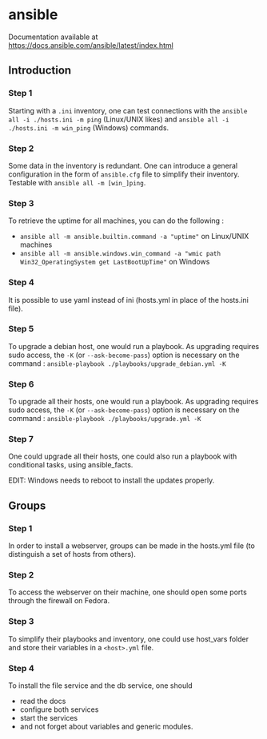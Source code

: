 # ansible

Documentation available at https://docs.ansible.com/ansible/latest/index.html

## Introduction

### Step 1
Starting with a `.ini` inventory, one can test connections with the `ansible all -i ./hosts.ini -m ping` (Linux/UNIX likes) 
and `ansible all -i ./hosts.ini -m win_ping` (Windows) commands.

### Step 2
Some data in the inventory is redundant. One can introduce a general configuration in the form of `ansible.cfg` file to simplify their inventory.
Testable with `ansible all -m [win_]ping`.

### Step 3
To retrieve the uptime for all machines, you can do the following :
- `ansible all -m ansible.builtin.command -a "uptime"` on Linux/UNIX machines
- `ansible all -m ansible.windows.win_command -a "wmic path Win32_OperatingSystem get LastBootUpTime"` on Windows

### Step 4
It is possible to use yaml instead of ini (hosts.yml in place of the hosts.ini file).

### Step 5
To upgrade a debian host, one would run a playbook.
As upgrading requires sudo access, the `-K` (or `--ask-become-pass`) option is necessary on the command : `ansible-playbook ./playbooks/upgrade_debian.yml -K`

### Step 6
To upgrade all their hosts, one would run a playbook.
As upgrading requires sudo access, the `-K` (or `--ask-become-pass`) option is necessary on the command : `ansible-playbook ./playbooks/upgrade.yml -K`

### Step 7
One could upgrade all their hosts, one could also run a playbook with conditional tasks, using ansible_facts.

EDIT: Windows needs to reboot to install the updates properly.

## Groups

### Step 1
In order to install a webserver, groups can be made in the hosts.yml file (to distinguish a set of hosts from others).

### Step 2
To access the webserver on their machine, one should open some ports through the firewall on Fedora.

### Step 3
To simplify their playbooks and inventory, one could use host_vars folder and store their variables in a `<host>.yml` file.

### Step 4
To install the file service and the db service, one should 
- read the docs
- configure both services
- start the services
- and not forget about variables and generic modules.
